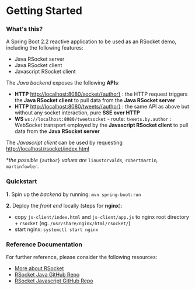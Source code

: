 # Getting Started

### What's this?

A Spring Boot 2.2 reactive application to be used as an RSocket demo, including the following features:

* Java RSocket server
* Java RSocket client
* Javascript RSocket client

The *Java backend* exposes the following **APIs**:

* **HTTP** [http://localhost:8080/socket/{author}](http://localhost:8080/socket/{author}) : the HTTP request triggers the **Java RSocket client** to pull data from the **Java RSocket server**
* **HTTP** [http://localhost:8080/tweets/{author}](http://localhost:8080/tweets/{author}) : the same API as above but without any socket interaction, pure **SSE over HTTP**
* **WS** `ws://localhost:8080/tweetsocket` - route: `tweets.by.author` : WebSocket transport employed by the **Javascript RSocket client** to pull data from the **Java RSocket server**

The *Javascript client* can be used by requesting [http://localhost/rsocket/index.html](http://localhost/rsocket/index.html)

**the possible* `{author}` *values are* `linustorvalds`*,* `robertmartin`*,* `martinfowler`*.*

### Quickstart

**1.** Spin up the *backend* by running: `mvn spring-boot:run`

**2.** Deploy the *front end* locally (steps for **nginx**):
- copy `js-client/index.html` and `js-client/app.js` to nginx root directory + `rsocket` (eg. `/usr/share/nginx/html/rsocket/`)
- start nginx: `systemctl start nginx`

### Reference Documentation
For further reference, please consider the following resources:

* [More about RSocket](http://rsocket.io/)
* [RSocket Java GitHub Repo](https://github.com/rsocket/rsocket-java)
* [RSocket Javascript GitHub Repo](https://github.com/rsocket/rsocket-js)

